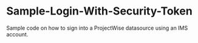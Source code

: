 # Sample-Login-With-Security-Token
Sample code on how to sign into a ProjectWise datasource using an IMS account.
